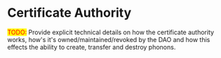 # Certificate Authority

<mark style="color:red;">TODO:</mark> Provide explicit technical details on how the certificate authority works, how's it's owned/maintained/revoked by the DAO and how this effects the ability to create, transfer and destroy phonons.
